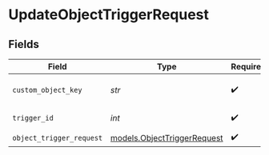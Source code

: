 # UpdateObjectTriggerRequest


## Fields

| Field                                                            | Type                                                             | Required                                                         | Description                                                      |
| ---------------------------------------------------------------- | ---------------------------------------------------------------- | ---------------------------------------------------------------- | ---------------------------------------------------------------- |
| `custom_object_key`                                              | *str*                                                            | :heavy_check_mark:                                               | The key of a custom object                                       |
| `trigger_id`                                                     | *int*                                                            | :heavy_check_mark:                                               | The ID of the trigger                                            |
| `object_trigger_request`                                         | [models.ObjectTriggerRequest](../models/objecttriggerrequest.md) | :heavy_check_mark:                                               | N/A                                                              |